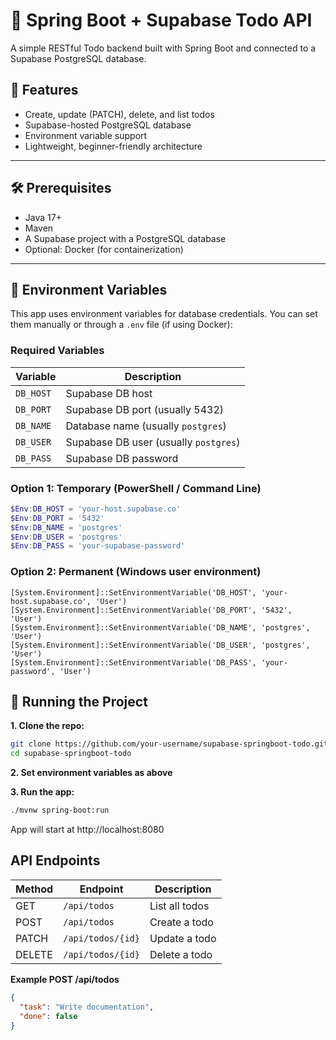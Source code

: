 # 📝 Spring Boot + Supabase Todo API

A simple RESTful Todo backend built with Spring Boot and connected to a Supabase PostgreSQL database.

## 🚀 Features

- Create, update (PATCH), delete, and list todos
- Supabase-hosted PostgreSQL database
- Environment variable support
- Lightweight, beginner-friendly architecture

---

## 🛠️ Prerequisites

- Java 17+
- Maven
- A Supabase project with a PostgreSQL database
- Optional: Docker (for containerization)

---

## 🔐 Environment Variables

This app uses environment variables for database credentials. You can set them manually or through a `.env` file (if using Docker):

### Required Variables

| Variable     | Description                    |
|--------------|--------------------------------|
| `DB_HOST`    | Supabase DB host               |
| `DB_PORT`    | Supabase DB port (usually 5432)|
| `DB_NAME`    | Database name (usually `postgres`) |
| `DB_USER`    | Supabase DB user (usually `postgres`) |
| `DB_PASS`    | Supabase DB password           |

### Option 1: Temporary (PowerShell / Command Line)

```powershell
$Env:DB_HOST = 'your-host.supabase.co'
$Env:DB_PORT = '5432'
$Env:DB_NAME = 'postgres'
$Env:DB_USER = 'postgres'
$Env:DB_PASS = 'your-supabase-password'
```

### Option 2: Permanent (Windows user environment)

```powershel
[System.Environment]::SetEnvironmentVariable('DB_HOST', 'your-host.supabase.co', 'User')
[System.Environment]::SetEnvironmentVariable('DB_PORT', '5432', 'User')
[System.Environment]::SetEnvironmentVariable('DB_NAME', 'postgres', 'User')
[System.Environment]::SetEnvironmentVariable('DB_USER', 'postgres', 'User')
[System.Environment]::SetEnvironmentVariable('DB_PASS', 'your-password', 'User')
```


## 🧪 Running the Project

**1. Clone the repo:**
```bash
git clone https://github.com/your-username/supabase-springboot-todo.git
cd supabase-springboot-todo
```

**2. Set environment variables as above**

**3. Run the app:**
```bash
./mvnw spring-boot:run
```

App will start at http://localhost:8080


## API Endpoints

| Method | Endpoint          | Description    |
| ------ | ----------------- | -------------- |
| GET    | `/api/todos`      | List all todos |
| POST   | `/api/todos`      | Create a todo  |
| PATCH  | `/api/todos/{id}` | Update a todo  |
| DELETE | `/api/todos/{id}` | Delete a todo  |

**Example POST /api/todos**
```json
{
  "task": "Write documentation",
  "done": false
}
```
